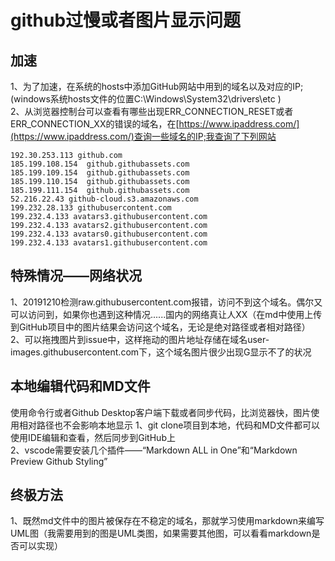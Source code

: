 
# github过慢或者图片显示问题
## 加速
1、为了加速，在系统的hosts中添加GitHub网站中用到的域名以及对应的IP;(windows系统hosts文件的位置C:\Windows\System32\drivers\etc )  
2、从浏览器控制台可以查看有哪些出现ERR_CONNECTION_RESET或者ERR_CONNECTION_XX的错误的域名，在[https://www.ipaddress.com/](https://www.ipaddress.com/)查询一些域名的IP;我查询了下列网站
```
192.30.253.113 github.com  
185.199.108.154  github.githubassets.com  
185.199.109.154  github.githubassets.com  
185.199.110.154  github.githubassets.com  
185.199.111.154  github.githubassets.com  
52.216.22.43 github-cloud.s3.amazonaws.com  
199.232.28.133 githubusercontent.com  
199.232.4.133 avatars3.githubusercontent.com  
199.232.4.133 avatars2.githubusercontent.com  
199.232.4.133 avatars0.githubusercontent.com  
199.232.4.133 avatars1.githubusercontent.com 
```
## 特殊情况——网络状况
1、20191210检测raw.githubusercontent.com报错，访问不到这个域名。偶尔又可以访问到，如果你也遇到这种情况......国内的网络真让人XX（在md中使用上传到GitHub项目中的图片结果会访问这个域名，无论是绝对路径或者相对路径）  
2、可以拖拽图片到issue中，这样拖动的图片地址存储在域名user-images.githubusercontent.com下，这个域名图片很少出现G显示不了的状况  

## 本地编辑代码和MD文件
使用命令行或者Github Desktop客户端下载或者同步代码，比浏览器快，图片使用相对路径也不会影响本地显示 
1、git clone项目到本地，代码和MD文件都可以使用IDE编辑和查看，然后同步到GitHub上  
2、vscode需要安装几个插件——“Markdown ALL in One”和“Markdown Preview Github Styling” 

## 终极方法
1、既然md文件中的图片被保存在不稳定的域名，那就学习使用markdown来编写UML图（我需要用到的图是UML类图，如果需要其他图，可以看看markdown是否可以实现）

